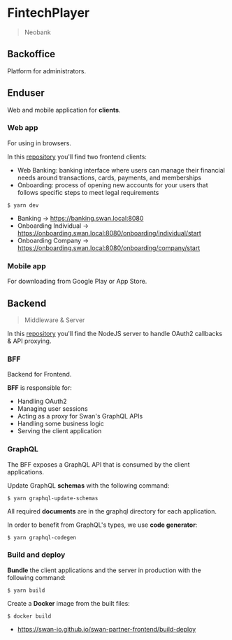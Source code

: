 # FintechPlayer

> Neobank

## Backoffice

Platform for administrators.

## Enduser

Web and mobile application for **clients**.

### Web app

For using in browsers.

In this [repository](/frontend-web/clients) you'll find two frontend clients:
- Web Banking: banking interface where users can manage their financial needs around transactions, cards, payments, and memberships
- Onboarding: process of opening new accounts for your users that follows specific steps to meet legal requirements

```
$ yarn dev
```

- Banking -> https://banking.swan.local:8080
- Onboarding Individual -> https://onboarding.swan.local:8080/onboarding/individual/start
- Onboarding Company -> https://onboarding.swan.local:8080/onboarding/company/start

### Mobile app

For downloading from Google Play or App Store.

## Backend

> Middleware & Server

In this [repository](/frontend-web/server) you'll find the NodeJS server to handle OAuth2 callbacks & API proxying.

### BFF

Backend for Frontend.

**BFF** is responsible for:

- Handling OAuth2
- Managing user sessions
- Acting as a proxy for Swan's GraphQL APIs
- Handling some business logic
- Serving the client application

### GraphQL

The BFF exposes a GraphQL API that is consumed by the client applications.

Update GraphQL **schemas** with the following command:
```
$ yarn graphql-update-schemas
```

All required **documents** are in the graphql directory for each application.

In order to benefit from GraphQL's types, we use **code generator**:
```
$ yarn graphql-codegen
```

### Build and deploy

**Bundle** the client applications and the server in production with the following command:
```
$ yarn build
```

Create a **Docker** image from the built files:
```
$ docker build
```

- https://swan-io.github.io/swan-partner-frontend/build-deploy
